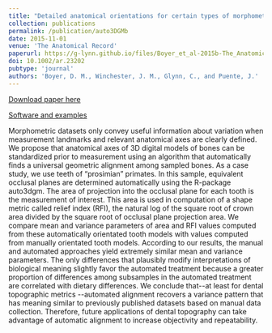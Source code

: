 ```yaml
---
title: "Detailed anatomical orientations for certain types of morphometric measurements can be determined automatically with geometric algorithms"
collection: publications
permalink: /publication/auto3DGMb
date: 2015-11-01
venue: 'The Anatomical Record'
paperurl: https://g-lynn.github.io/files/Boyer_et_al-2015b-The_Anatomical_Record.pdf
doi: 10.1002/ar.23202
pubtype: 'journal'
authors: 'Boyer, D. M., Winchester, J. M., Glynn, C., and Puente, J.'
---
```


[Download paper here](https://g-lynn.github.io/files/Boyer_et_al-2015b-The_Anatomical_Record.pdf)

[Software and examples](http://www2.stat.duke.edu/~sayan/auto3dgm/index.shtml)

Morphometric datasets only convey useful information about variation
when measurement landmarks and relevant anatomical axes are clearly defined. We propose that anatomical axes of 3D digital models of bones can be standardized prior to measurement using an algorithm that automatically finds a universal geometric alignment among sampled bones. As a case study, we use teeth of “prosimian” primates. In this sample, equivalent occlusal planes are determined automatically using the R-package auto3dgm. The area of projection into the occlusal plane for each tooth is the measurement of interest. This area is used in computation of a shape metric called relief index (RFI), the natural log of the square root of crown area divided by the square root of occlusal plane projection area. We compare mean and variance parameters of area and RFI values computed from these automatically orientated tooth models with values computed from manually orientated tooth models. According to our results, the manual and automated approaches yield extremely similar mean and variance parameters. The only differences that plausibly modify interpretations of biological meaning slightly favor the automated treatment because a greater proportion of differences among subsamples in the automated treatment are correlated with dietary differences. We conclude that--at least for dental topographic metrics --automated alignment recovers a variance pattern that has meaning similar to previously published datasets based on manual data collection. Therefore, future applications of dental topography can take advantage of automatic alignment to increase objectivity and repeatability.
